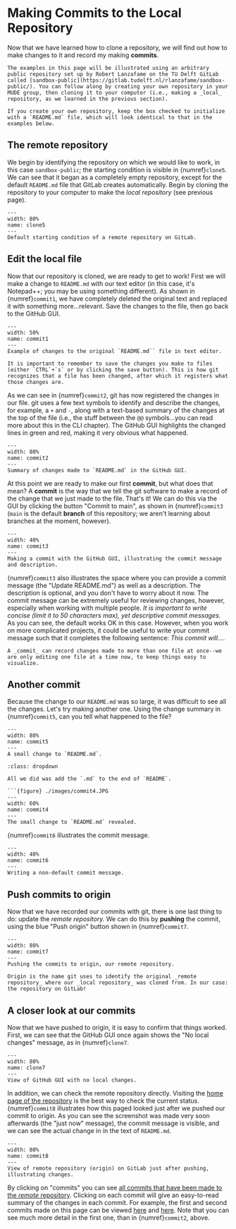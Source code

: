 # Making Commits to the Local Repository

Now that we have learned how to clone a repository, we will find out how to make changes to it and record my making **commits**.

```{note}
The examples in this page will be illustrated using an arbitrary public repository set up by Robert Lanzafame on the TU Delft GitLab called [sandbox-public](https://gitlab.tudelft.nl/rlanzafame/sandbox-public/). You can follow along by creating your own repository in your MUDE group, then cloning it to your computer (i.e., making a _local_ repository, as we learned in the previous section).

If you create your own repository, keep the box checked to initialize with a `README.md` file, which will look identical to that in the examples below.
```

## The remote repository

We begin by identifying the repository on which we would like to work, in this case `sandbox-public`; the starting condition is visible in {numref}`clone5`. We can see that it began as a completely empty repository, except for the default `README.md` file that GitLab creates automatically. Begin by cloning the repository to your computer to make the _local repository_ (see previous page).

```{figure} ./images/clone1.JPG
---
width: 80%
name: clone5
---
Default starting condition of a remote repository on GitLab.
```

## Edit the local file

Now that our repository is cloned, we are ready to get to work! First we will make a change to `README.md` with our text editor (in this case, it's Notepad++; you may be using something different). As shown in {numref}`commit1`, we have completely deleted the original text and replaced it with something more...relevant. Save the changes to the file, then go back to the GitHub GUI.

```{figure} ./images/commit1.JPG
---
width: 50%
name: commit1
---
Example of changes to the original `README.md`` file in text editor.
```

```{admonition} Don't forget to save changes!
It is important to remember to save the changes you make to files (either `CTRL`+`s` or by clicking the save button). This is how git recognizes that a file has been changed, after which it registers what those changes are.
```

As we can see in {numref}`commit2`, git has now registered the changes in our file. git uses a few text symbols to identify and describe the changes, for example, a `+` and `-`, along with a text-based summary of the changes at the top of the file (i.e., the stuff between the `@@` symbols...you can read more about this in the CLI chapter). The GitHub GUI highlights the changed lines in green and red, making it very obvious what happened.

```{figure} ./images/commit2.JPG
---
width: 80%
name: commit2
---
Summary of changes made to `README.md` in the GitHub GUI.
```

At this point we are ready to make our first **commit**, but what does that mean? A **commit** is the way that we tell the git software to make a record of the change that we just made to the file. That's it! We can do this via the GUI by clicking the button "Commit to main", as shown in {numref}`commit3` (`main` is the default **branch** of this repository; we aren't learning about branches at the moment, however).

```{figure} ./images/commit3.JPG
---
width: 40%
name: commit3
---
Making a commit with the GitHub GUI, illustrating the commit message and description.
```

{numref}`commit3` also illustrates the space where you can provide a commit message (the "Update README.md") as well as a description. The description is optional, and you don't have to worry about it now. The commit message can be extremely useful for reviewing changes, however, especially when working with multiple people. *It is important to write concise (limit it to 50 characters max), yet descriptive commit messages.* As you can see, the default works OK in this case. However, when you work on more complicated projects, it could be useful to write your commit message such that it completes the following sentence: _This commit will..._.

```{note}
A _commit_ can record changes made to more than one file at once--we are only editing one file at a time now, to keep things easy to visualize.
```

## Another commit

Because the change to our `README.md` was so large, it was difficult to see all the changes. Let's try making another one. Using the change summary in {numref}`commit5`, can you tell what happened to the file?

```{figure} ./images/commit5.JPG
---
width: 80%
name: commit5
---
A small change to `README.md`.
```

```{admonition} See the change here
:class: dropdown

All we did was add the `.md` to the end of `README`.

```{figure} ./images/commit4.JPG
---
width: 60%
name: commit4
---
The small change to `README.md` revealed.
```

{numref}`commit6` illustrates the commit message.

```{figure} ./images/commit6.JPG
---
width: 40%
name: commit6
---
Writing a non-default commit message.
```

## Push commits to origin

Now that we have recorded our commits with git, there is one last thing to do: update the _remote repository._ We can do this by **pushing** the commit, using the blue "Push origin" button shown in {numref}`commit7`.

```{figure} ./images/commit7.JPG
---
width: 80%
name: commit7
---
Pushing the commits to origin, our remote repository.
```

```{admonition} What is "origin?"
Origin is the name git uses to identify the original _remote repository_ where our _local repository_ was cloned from. In our case: the repository on GitLab!
```

## A closer look at our commits

Now that we have pushed to origin, it is easy to confirm that things worked. First, we can see that the GitHub GUI once again shows the "No local changes" message, as in {numref}`clone7`.

```{figure} ./images/clone7.JPG
---
width: 80%
name: clone7
---
View of GitHub GUI with no local changes.
```

In addition, we can check the remote repository directly. Visiting the [home page of the repository](https://gitlab.tudelft.nl/rlanzafame/sandbox-public/) is the best way to check the current status. {numref}`commit8` illustrates how this paged looked just after we pushed our commit to origin. As you can see the screenshot was made very soon afterwards (the "just now" message), the commit message is visible, and we can see the actual change in in the text of `README.md`.

```{figure} ./images/commit8.JPG
---
width: 80%
name: commit8
---
View of remote repository (origin) on GitLab just after pushing, illustrating changes.
```


By clicking on "commits" you can see [all commits that have been made to the _remote_ repository](https://gitlab.tudelft.nl/rlanzafame/sandbox-public/-/commits/main). Clicking on each commit will give an easy-to-read summary of the changes in each commit. For example, the first and second commits made on this page can be viewed [here](https://gitlab.tudelft.nl/rlanzafame/sandbox-public/-/commit/10a26cf3f0e6bbbfe2d683c7759bcaef7f0b0037) and [here](https://gitlab.tudelft.nl/rlanzafame/sandbox-public/-/commit/a7fb565d727a9a59d2bb0d9eeb12b31eef8840ba). Note that you can see much more detail in the first one, than in {numref}`commit2`, above.